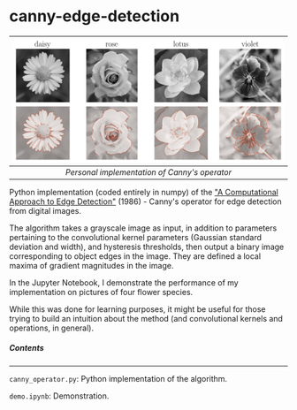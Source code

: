 # canny-edge-detection
 
|       ![plot](./demo_images/intro.png)        |
| :-------------------------------------------: |
| *Personal implementation of Canny's operator* |

 Python implementation (coded entirely in numpy) of the ["A Computational Approach to Edge Detection"](https://ieeexplore.ieee.org/document/4767851) (1986) - Canny's operator for edge detection from digital images.

The algorithm takes a grayscale image as input, in addition to parameters pertaining to the convolutional kernel parameters (Gaussian standard deviation and width), and hysteresis thresholds, then output a binary image corresponding to object edges in the image. They are defined a local maxima of gradient magnitudes in the image.

In the Jupyter Notebook, I demonstrate the performance of my implementation on pictures of four flower species.

While this was done for learning purposes, it might be useful for those trying to build an intuition about the method (and convolutional kernels and operations, in general).

##### Contents
---------------
```canny_operator.py```: Python implementation of the algorithm.

```demo.ipynb```: Demonstration.